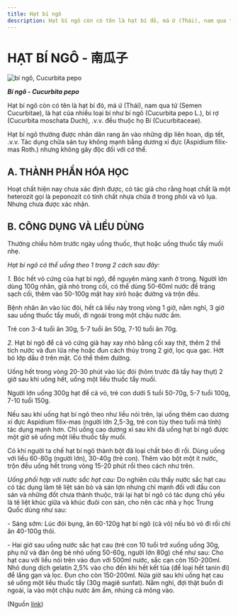 ```yaml
---
title: Hạt bí ngô
description: Hạt bí ngô còn có tên là hạt bí đỏ, má ứ (Thái), nam qua tử (Semen Cucurbitae), là hạt của nhiều loại bí như bí ngô (Cucurbita pepo L.), bí rợ (Cucurbita moschata Duch), .v.v. đều thuộc họ Bí (Cucurbitaceae). Hạt bí ngô thường được nhân dân rang ăn vào những dịp liên hoan, dịp tết, .v.v. Tác dụng chữa sán tuy không mạnh bằng dương xỉ đực (Aspidium filix-mas  Roth.) nhưng không gây độc đối với cơ thể.
---
```

# HẠT BÍ NGÔ - 南瓜子

![bí ngô, Cucurbita pepo](/imgs/do-tat-loi/ctvvtvn/hat-bi-ngo.jpg)

***Bí ngô - Cucurbita pepo***

Hạt bí ngô còn có tên là hạt bí đỏ, má ứ (Thái), nam qua tử (Semen Cucurbitae), là hạt của nhiều loại bí như bí ngô (Cucurbita pepo L.), bí rợ (Cucurbita moschata Duch), .v.v. đều thuộc họ Bí (Cucurbitaceae).

Hạt bí ngô thường được nhân dân rang ăn vào những dịp liên hoan, dịp tết, .v.v. Tác dụng chữa sán tuy không mạnh bằng dương xỉ đực (Aspidium filix-mas Roth.) nhưng không gây độc đối với cơ thể.

## A. THÀNH PHẦN HÓA HỌC

Hoạt chất hiện nay chưa xác định được, có tác giả cho rằng hoạt chất là một heterozit gọi là peponozit có tính chất nhựa chứa ở trong phôi và vỏ lụa. Nhưng chưa được xác nhận.

## B. CÔNG DỤNG VÀ LIỀU DÙNG

Thường chiều hôm trước ngày uống thuốc, thụt hoặc uống thuốc tẩy muối nhẹ.

*Hạt bí ngô có thể uống theo 1 trong 2 cách sau đây:*

*1.* Bóc hết vỏ cứng của hạt bí ngô, để nguyên màng xanh ở trong. Người lớn dùng 100g nhân, giã nhỏ trong cối, có thể dùng 50-60ml nước để tráng sạch cối, thêm vào 50-100g mật hay xirô hoặc đường và trộn đều.

Bệnh nhân ăn vào lúc đói, hết cả liều này trong vòng 1 giờ, nằm nghỉ, 3 giờ sau uống thuốc tẩy muối, đi ngoài trong một chậu nước ấm.

Trẻ con 3-4 tuổi ăn 30g, 5-7 tuổi ăn 50g, 7-10 tuổi ăn 70g.

*2.* Hạt bí ngô để cả vỏ cứng giã hay xay nhỏ bằng cối xay thịt, thêm 2 thể tích nước và đun lửa nhẹ hoặc đun cách thủy trong 2 giờ, lọc qua gạc. Hớt bỏ lớp dầu ở trên mặt. Có thể thêm đường.

Uống hết trong vòng 20-30 phút vào lúc đói (hôm trước đã tẩy hay thụt) 2 giờ sau khi uống hết, uống một liều thuốc tẩy muối.

Người lớn uống 300g hạt để cả vỏ, trẻ con dưới 5 tuổi 50-70g, 5-7 tuổi 100g, 7-10 tuổi 150g.

Nếu sau khi uống hạt bí ngô theo như liều nói trên, lại uống thêm cao dương xỉ đực Aspidium filix-mas (người lớn 2,5-3g, trẻ con tùy theo tuổi mà tính) tác dụng mạnh hơn. Chỉ uống cao dương xỉ sau khi đã uống hạt bí ngô được một giờ sẽ uống một liều thuốc tẩy muối.

Có khi người ta chế hạt bí ngô thành bột đã loại chất béo đi rồi. Dùng uống với liều 60-80g (người lớn), 30-40g (trẻ con). Thêm vào bột một ít nước, trộn đều uống hết trong vòng 15-20 phút rồi theo cách như trên.

*Uống phối hợp với nước sắc hạt cau:* Do nghiên cứu thấy nước sắc hạt cau có tác dụng làm tê liệt sán bò và sán lợn nhưng chỉ mạnh đối với đầu con sán và những đốt chưa thành thuộc, trái lại hạt bí ngô có tác dụng chủ yếu là tê liệt khúc giữa và khúc đuôi con sán, cho nên các nhà y học Trung Quốc dùng như sau:

\- Sáng sớm: Lúc đói bụng, ăn 60-120g hạt bí ngô (cả vỏ) nếu bỏ vỏ đi rồi chỉ ăn 40-100g thôi.

\- Hai giờ sau uống nước sắc hạt cau (trẻ con 10 tuổi trở xuống uống 30g, phụ nữ và đàn ông bé nhỏ uống 50-60g, người lớn 80g) chế như sau: Cho hạt cau với liều nói trên vào đun với 500ml nước, sắc cạn còn 150-200ml. Nhỏ dung dịch gelatin 2,5% vào cho đến khi hết kết tủa (để loại hết tanin đi) để lắng gạn và lọc. Đun cho còn 150-200ml. Nửa giờ sau khi uống hạt cau sẽ uống một liều thuốc tẩy (30g magiê sunfat). Nằm nghỉ, đợi thật buồn đi ngoài, ỉa vào một chậu nước âm ấm, nhúng cả mông vào.

(Nguồn <a href="http://www.thuocvuonnha.com/nhung-cay-thuoc-va-vi-thuoc-viet-nam/ket-qua-tra-cuu/hat-bi-ngo" target="_blank">link</a>)
